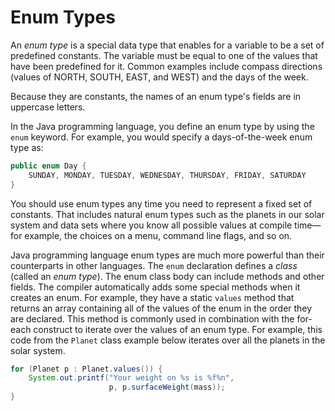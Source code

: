 
# Enum Types

An  _enum type_  is a special data type that enables for a variable to be a set of predefined constants. The variable must be equal to one of the values that have been predefined for it. Common examples include compass directions (values of NORTH, SOUTH, EAST, and WEST) and the days of the week.

Because they are constants, the names of an enum type's fields are in uppercase letters.

In the Java programming language, you define an enum type by using the  `enum`  keyword. For example, you would specify a days-of-the-week enum type as:

```java
public enum Day {
    SUNDAY, MONDAY, TUESDAY, WEDNESDAY, THURSDAY, FRIDAY, SATURDAY 
}
```

You should use enum types any time you need to represent a fixed set of constants. That includes natural enum types such as the planets in our solar system and data sets where you know all possible values at compile time—for example, the choices on a menu, command line flags, and so on.

Java programming language enum types are much more powerful than their counterparts in other languages. The  `enum`  declaration defines a  _class_  (called an  _enum type_). The enum class body can include methods and other fields. The compiler automatically adds some special methods when it creates an enum. For example, they have a static  `values`  method that returns an array containing all of the values of the enum in the order they are declared. This method is commonly used in combination with the for-each construct to iterate over the values of an enum type. For example, this code from the  `Planet`  class example below iterates over all the planets in the solar system.

```java
for (Planet p : Planet.values()) {
    System.out.printf("Your weight on %s is %f%n",
                      p, p.surfaceWeight(mass));
}
```